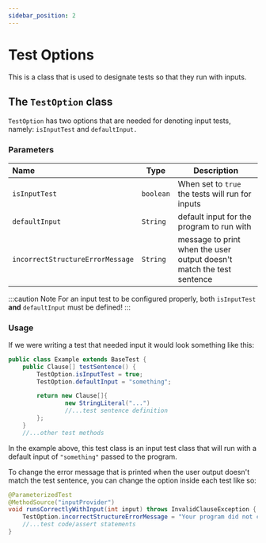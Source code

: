 ```yaml
---
sidebar_position: 2
---
```


# Test Options

This is a class that is used to designate tests so that they run with inputs.

## The `TestOption` class

`TestOption` has two options that are needed for denoting input tests, namely: `isInputTest` and `defaultInput.`

### Parameters

| Name | Type | Description
| :--- | --- | --- |
| `isInputTest` | `boolean` | When set to `true` the tests will run for inputs|
| `defaultInput` | `String` | default input for the program to run with|
| `incorrectStructureErrorMessage` | `String` | message to print when the user output doesn't match the test sentence  |

:::caution Note
For an input test to be configured properly, both `isInputTest` **and** `defaultInput` must be defined!
:::

### Usage

If we were writing a test that needed input it would look something like this:

```java
public class Example extends BaseTest {
    public Clause[] testSentence() {
        TestOption.isInputTest = true;
        TestOption.defaultInput = "something";

        return new Clause[]{
                new StringLiteral("...")
                //...test sentence definition
        };
    }
    //...other test methods
```

In the example above, this test class is an input test class that will run with a default input of `"something"` passed to the program.

To change the error message that is printed when the user output doesn't match the test sentence, you can change the option inside each test like so:

```java
@ParameterizedTest
@MethodSource("inputProvider")
void runsCorrectlyWithInput(int input) throws InvalidClauseException {
    TestOption.incorrectStructureErrorMessage = "Your program did not correctly run with input";
    //...test code/assert statements
}
```
